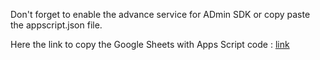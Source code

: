 Don't forget to enable the advance service for ADmin SDK or copy paste the appscript.json file.

Here the link to copy the Google Sheets with Apps Script code : [link](https://docs.google.com/spreadsheets/d/1FhqeHvK6d-uYY22JEcqc16qr41fmIiqWxuIMfRSx1xQ/copy)

